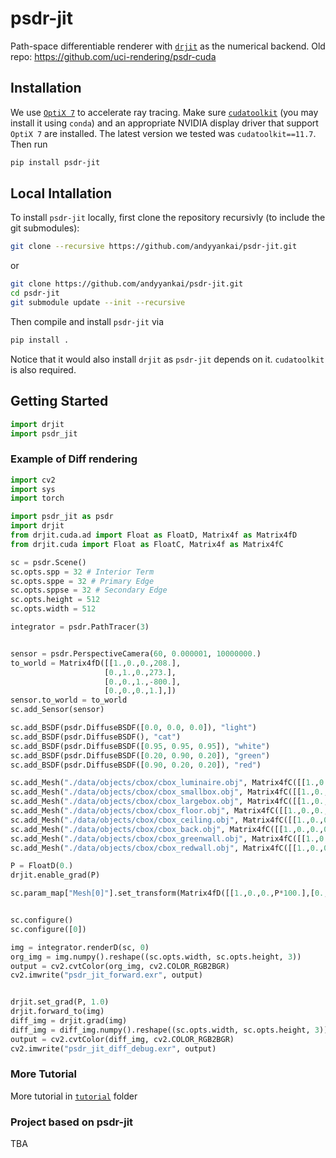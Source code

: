 # psdr-jit
Path-space differentiable renderer with [`drjit`](https://drjit.readthedocs.io/en/latest/) as the numerical backend.
Old repo: https://github.com/uci-rendering/psdr-cuda


## Installation
We use [`OptiX 7`](https://developer.nvidia.com/rtx/ray-tracing/optix) to accelerate ray tracing. Make sure [`cudatoolkit`](https://developer.nvidia.com/cuda-toolkit) (you may install it using `conda`) and an appropriate NVIDIA display driver that support `OptiX 7` are installed. The latest version we tested was `cudatoolkit==11.7`. Then run
```bash
pip install psdr-jit
```

## Local Intallation
To install `psdr-jit` locally, first clone the repository recursivly (to include the git submodules):
```bash
git clone --recursive https://github.com/andyyankai/psdr-jit.git
```
or 
```bash
git clone https://github.com/andyyankai/psdr-jit.git
cd psdr-jit
git submodule update --init --recursive
```
Then compile and install `psdr-jit` via
```bash
pip install .
```
Notice that it would also install `drjit` as `psdr-jit` depends on it. `cudatoolkit` is also required.

## Getting Started
```python
import drjit
import psdr_jit
```

### Example of Diff rendering

```python
import cv2
import sys
import torch

import psdr_jit as psdr
import drjit
from drjit.cuda.ad import Float as FloatD, Matrix4f as Matrix4fD
from drjit.cuda import Float as FloatC, Matrix4f as Matrix4fC

sc = psdr.Scene()
sc.opts.spp = 32 # Interior Term
sc.opts.sppe = 32 # Primary Edge
sc.opts.sppse = 32 # Secondary Edge
sc.opts.height = 512
sc.opts.width = 512

integrator = psdr.PathTracer(3)	


sensor = psdr.PerspectiveCamera(60, 0.000001, 10000000.)
to_world = Matrix4fD([[1.,0.,0.,208.],
                     [0.,1.,0.,273.],
                     [0.,0.,1.,-800.],
                     [0.,0.,0.,1.],])
sensor.to_world = to_world
sc.add_Sensor(sensor)

sc.add_BSDF(psdr.DiffuseBSDF([0.0, 0.0, 0.0]), "light")
sc.add_BSDF(psdr.DiffuseBSDF(), "cat")
sc.add_BSDF(psdr.DiffuseBSDF([0.95, 0.95, 0.95]), "white")
sc.add_BSDF(psdr.DiffuseBSDF([0.20, 0.90, 0.20]), "green")
sc.add_BSDF(psdr.DiffuseBSDF([0.90, 0.20, 0.20]), "red")

sc.add_Mesh("./data/objects/cbox/cbox_luminaire.obj", Matrix4fC([[1.,0.,0.,0.],[0.,1.,0.,-0.5],[0.,0.,1.,0.],[0.,0.,0.,1.]]), "light", psdr.AreaLight([20.0, 20.0, 8.0]))
sc.add_Mesh("./data/objects/cbox/cbox_smallbox.obj", Matrix4fC([[1.,0.,0.,0.],[0.,1.,0.,0.],[0.,0.,1.,0.],[0.,0.,0.,1.]]), "cat", None)
sc.add_Mesh("./data/objects/cbox/cbox_largebox.obj", Matrix4fC([[1.,0.,0.,0.],[0.,1.,0.,0.],[0.,0.,1.,0.],[0.,0.,0.,1.]]), "cat", None)
sc.add_Mesh("./data/objects/cbox/cbox_floor.obj", Matrix4fC([[1.,0.,0.,0.],[0.,1.,0.,0.],[0.,0.,1.,0.],[0.,0.,0.,1.]]), "white", None)
sc.add_Mesh("./data/objects/cbox/cbox_ceiling.obj", Matrix4fC([[1.,0.,0.,0.],[0.,1.,0.,0.],[0.,0.,1.,0.],[0.,0.,0.,1.]]), "white", None)
sc.add_Mesh("./data/objects/cbox/cbox_back.obj", Matrix4fC([[1.,0.,0.,0.],[0.,1.,0.,0.],[0.,0.,1.,0.],[0.,0.,0.,1.]]), "white", None)
sc.add_Mesh("./data/objects/cbox/cbox_greenwall.obj", Matrix4fC([[1.,0.,0.,0.],[0.,1.,0.,0.],[0.,0.,1.,0.],[0.,0.,0.,1.]]), "green", None)
sc.add_Mesh("./data/objects/cbox/cbox_redwall.obj", Matrix4fC([[1.,0.,0.,0.],[0.,1.,0.,0.],[0.,0.,1.,0.],[0.,0.,0.,1.]]), "red", None)

P = FloatD(0.)
drjit.enable_grad(P)

sc.param_map["Mesh[0]"].set_transform(Matrix4fD([[1.,0.,0.,P*100.],[0.,1.,0.,0.],[0.,0.,1.,0.],[0.,0.,0.,1.],]))


sc.configure()
sc.configure([0])

img = integrator.renderD(sc, 0)
org_img = img.numpy().reshape((sc.opts.width, sc.opts.height, 3))
output = cv2.cvtColor(org_img, cv2.COLOR_RGB2BGR)
cv2.imwrite("psdr_jit_forward.exr", output)


drjit.set_grad(P, 1.0)
drjit.forward_to(img)
diff_img = drjit.grad(img)
diff_img = diff_img.numpy().reshape((sc.opts.width, sc.opts.height, 3))
output = cv2.cvtColor(diff_img, cv2.COLOR_RGB2BGR)
cv2.imwrite("psdr_jit_diff_debug.exr", output)
```

### More Tutorial
More tutorial in [`tutorial`](https://github.com/andyyankai/psdr-jit/tree/main/tutorials) folder

### Project based on psdr-jit
TBA
